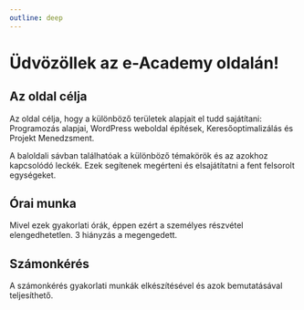 ```yaml
---
outline: deep
---
```


# Üdvözöllek az e-Academy oldalán!

## Az oldal célja

Az oldal célja, hogy a különböző területek alapjait el tudd sajátítani: Programozás alapjai, WordPress weboldal építések, Keresőoptimalizálás és Projekt Menedzsment.

A baloldali sávban találhatóak a különböző témakörök és az azokhoz kapcsolódó leckék. Ezek segítenek megérteni és elsajátítatni a fent felsorolt egységeket. 

## Órai munka
Mivel ezek gyakorlati órák, éppen ezért a személyes részvétel elengedhetetlen. 3 hiányzás a megengedett.

## Számonkérés
A számonkérés gyakorlati munkák elkészítésével és azok bemutatásával teljesíthető. 